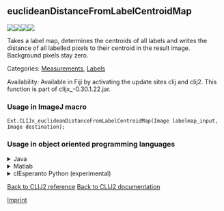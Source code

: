 ## euclideanDistanceFromLabelCentroidMap
<img src="images/mini_empty_logo.png"/><img src="images/mini_empty_logo.png"/><img src="images/mini_clijx_logo.png"/><img src="images/mini_cle_logo.png"/>

Takes a label map, determines the centroids of all labels and writes the distance of all labelled pixels to their centroid in the result image.
Background pixels stay zero.

Categories: [Measurements](https://clij.github.io/clij2-docs/reference__measurement), [Labels](https://clij.github.io/clij2-docs/reference__label)

Availability: Available in Fiji by activating the update sites clij and clij2.
This function is part of clijx_-0.30.1.22.jar.

### Usage in ImageJ macro
```
Ext.CLIJx_euclideanDistanceFromLabelCentroidMap(Image labelmap_input, Image destination);
```


### Usage in object oriented programming languages



<details>

<summary>
Java
</summary>
<pre class="highlight">// init CLIJ and GPU
import net.haesleinhuepf.clijx.CLIJx;
import net.haesleinhuepf.clij.clearcl.ClearCLBuffer;
CLIJx clijx = CLIJx.getInstance();

// get input parameters
ClearCLBuffer labelmap_input = clijx.push(labelmap_inputImagePlus);
destination = clijx.create(labelmap_input);
</pre>

<pre class="highlight">
// Execute operation on GPU
clijx.euclideanDistanceFromLabelCentroidMap(labelmap_input, destination);
</pre>

<pre class="highlight">
// show result
destinationImagePlus = clijx.pull(destination);
destinationImagePlus.show();

// cleanup memory on GPU
clijx.release(labelmap_input);
clijx.release(destination);
</pre>

</details>



<details>

<summary>
Matlab
</summary>
<pre class="highlight">% init CLIJ and GPU
clijx = init_clatlabx();

% get input parameters
labelmap_input = clijx.pushMat(labelmap_input_matrix);
destination = clijx.create(labelmap_input);
</pre>

<pre class="highlight">
% Execute operation on GPU
clijx.euclideanDistanceFromLabelCentroidMap(labelmap_input, destination);
</pre>

<pre class="highlight">
% show result
destination = clijx.pullMat(destination)

% cleanup memory on GPU
clijx.release(labelmap_input);
clijx.release(destination);
</pre>

</details>



<details>

<summary>
clEsperanto Python (experimental)
</summary>
<pre class="highlight">import pyclesperanto_prototype as cle

cle.euclidean_distance_from_label_centroid_map(labelmap_input, destination)

</pre>



</details>



[Back to CLIJ2 reference](https://clij.github.io/clij2-docs/reference)
[Back to CLIJ2 documentation](https://clij.github.io/clij2-docs)

[Imprint](https://clij.github.io/imprint)
